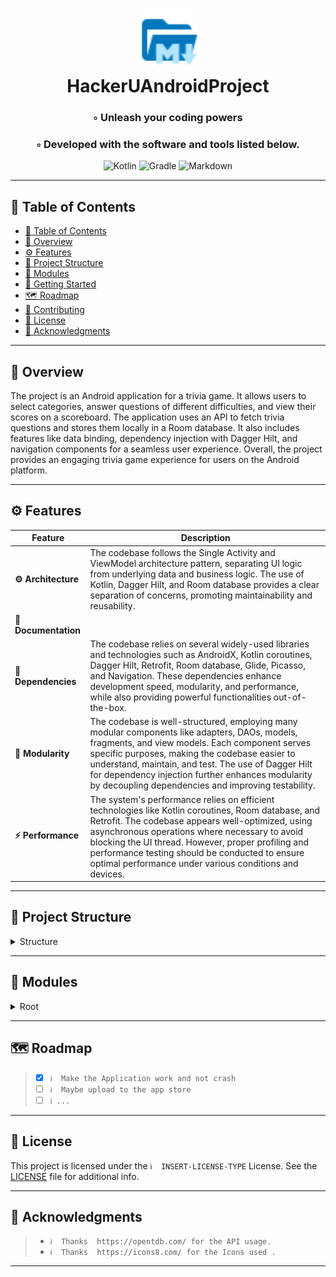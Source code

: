 <div align="center">
<h1 align="center">
<img src="https://raw.githubusercontent.com/PKief/vscode-material-icon-theme/ec559a9f6bfd399b82bb44393651661b08aaf7ba/icons/folder-markdown-open.svg" width="100" />
<br>HackerUAndroidProject
</h1>
<h3>◦ Unleash your coding powers</h3>
<h3>◦ Developed with the software and tools listed below.</h3>

<p align="center">
<img src="https://img.shields.io/badge/Kotlin-7F52FF.svg?style&logo=Kotlin&logoColor=white" alt="Kotlin" />
<img src="https://img.shields.io/badge/Gradle-02303A.svg?style&logo=Gradle&logoColor=white" alt="Gradle" />
<img src="https://img.shields.io/badge/Markdown-000000.svg?style&logo=Markdown&logoColor=white" alt="Markdown" />
</p>
</div>

---

## 📒 Table of Contents

- [📒 Table of Contents](#-table-of-contents)
- [📍 Overview](#-overview)
- [⚙️ Features](#-features)
- [📂 Project Structure](#-project-structure)
- [🧩 Modules](#-modules)
- [🚀 Getting Started](#-getting-started)
- [🗺 Roadmap](#-roadmap)
- [🤝 Contributing](#-contributing)
- [📄 License](#-license)
- [👏 Acknowledgments](#-acknowledgments)

---

## 📍 Overview

The project is an Android application for a trivia game. It allows users to select categories, answer questions of different difficulties, and view their scores on a scoreboard. The application uses an API to fetch trivia questions and stores them locally in a Room database. It also includes features like data binding, dependency injection with Dagger Hilt, and navigation components for a seamless user experience. Overall, the project provides an engaging trivia game experience for users on the Android platform.

---

## ⚙️ Features

| Feature                | Description                           |
| ---------------------- | ------------------------------------- |
| **⚙️ Architecture**     | The codebase follows the Single Activity and ViewModel architecture pattern, separating UI logic from underlying data and business logic. The use of Kotlin, Dagger Hilt, and Room database provides a clear separation of concerns, promoting maintainability and reusability.|
| **📖 Documentation**   | |
| **🔗 Dependencies**    | The codebase relies on several widely-used libraries and technologies such as AndroidX, Kotlin coroutines, Dagger Hilt, Retrofit, Room database, Glide, Picasso, and Navigation. These dependencies enhance development speed, modularity, and performance, while also providing powerful functionalities out-of-the-box.|
| **🧩 Modularity**      | The codebase is well-structured, employing many modular components like adapters, DAOs, models, fragments, and view models. Each component serves specific purposes, making the codebase easier to understand, maintain, and test. The use of Dagger Hilt for dependency injection further enhances modularity by decoupling dependencies and improving testability.|
| **⚡️ Performance**      | The system's performance relies on efficient technologies like Kotlin coroutines, Room database, and Retrofit. The codebase appears well-optimized, using asynchronous operations where necessary to avoid blocking the UI thread. However, proper profiling and performance testing should be conducted to ensure optimal performance under various conditions and devices.|

---

## 📂 Project Structure
<details closed>
<summary>Structure</summary>
  
```Kotlin
HackerUAndroidProject
├─ app
│  └─ src
│     ├─ main
│     │  ├─ AndroidManifest.xml
│     │  ├─ java
│     │  │  └─ com
│     │  │     └─ example
│     │  │        └─ finalprojectapi
│     │  │           ├─ adapters
│     │  │           │  ├─ CategoryAdapter.kt
│     │  │           │  └─ ScoreboardAdapter.kt
│     │  │           ├─ converter
│     │  │           │  └─ Converters.kt
│     │  │           ├─ dao
│     │  │           │  ├─ CategoryDao.kt
│     │  │           │  ├─ QuestionDao.kt
│     │  │           │  └─ ScoreBoardDao.kt
│     │  │           ├─ data
│     │  │           │  ├─ CategoryResponse.kt
│     │  │           │  └─ TriviaResponse.kt
│     │  │           ├─ di
│     │  │           │  ├─ AppModule.kt
│     │  │           │  └─ DatabaseModule.kt
│     │  │           ├─ entities
│     │  │           │  └─ AppDatabase.kt
│     │  │           ├─ MainActivity.kt
│     │  │           ├─ model
│     │  │           │  ├─ Category.kt
│     │  │           │  ├─ Question.kt
│     │  │           │  └─ ScoreBoard.kt
│     │  │           ├─ MyApplication.kt
│     │  │           ├─ network
│     │  │           │  └─ ApiService.kt
│     │  │           ├─ repository
│     │  │           │  └─ TriviaRepository.kt
│     │  │           └─ ui
│     │  │              ├─ category
│     │  │              │  └─ CategoryFragment.kt
│     │  │              ├─ difficulty
│     │  │              │  └─ DifficultyFragment.kt
│     │  │              ├─ question
│     │  │              │  └─ QuestionFragment.kt
│     │  │              ├─ result
│     │  │              │  └─ ResultFragment.kt
│     │  │              ├─ start
│     │  │              │  └─ WelcomeFragment.kt
│     │  │              └─ viewmodels
│     │  │                 └─ SharedViewModel.kt
│     │  └─ res
│     │     ├─ drawable
│     │     │  ├─ boardgame.png
│     │     │  ├─ books.png
│     │     │  ├─ comicbook.png
│     │     │  ├─ easy.png
│     │     │  ├─ filmreel.png
│     │     │  ├─ gadgets.png
│     │     │  ├─ globe.png
│     │     │  ├─ hard.png
│     │     │  ├─ ic_dashboard_black_24dp.xml
│     │     │  ├─ ic_home_black_24dp.xml
│     │     │  ├─ ic_launcher_background.xml
│     │     │  ├─ ic_launcher_foreground.xml
│     │     │  ├─ ic_notifications_black_24dp.xml
│     │     │  ├─ joystick.png
│     │     │  ├─ laptop.png
│     │     │  ├─ math.png
│     │     │  ├─ medium.png
│     │     │  ├─ mixed.png
│     │     │  ├─ modernart.png
│     │     │  ├─ musicalnotes.png
│     │     │  ├─ questionmark.png
│     │     │  ├─ retrotv.png
│     │     │  ├─ ricksanchez.png
│     │     │  ├─ sportsmode.png
│     │     │  ├─ sportutilityvehicle.png
│     │     │  ├─ star.png
│     │     │  ├─ testtube.png
│     │     │  ├─ theatremask.png
│     │     │  ├─ trojanhorse.png
│     │     │  └─ unknown.png
│     │     ├─ layout
│     │     │  ├─ activity_main.xml
│     │     │  ├─ custom_toast_layout.xml
│     │     │  ├─ fragment_category.xml
│     │     │  ├─ fragment_difficulty.xml
│     │     │  ├─ fragment_question.xml
│     │     │  ├─ fragment_result.xml
│     │     │  ├─ fragment_welcome.xml
│     │     │  ├─ item_category.xml
│     │     │  └─ item_scoreboard.xml
│     │     ├─ menu
│     │     │  └─ overflow_menu.xml
│     │     ├─ mipmap-anydpi
│     │     │  ├─ ic_launcher.xml
│     │     │  └─ ic_launcher_round.xml
│     │     ├─ mipmap-anydpi-v26
│     │     │  ├─ ic_launcher.xml
│     │     │  └─ ic_launcher_round.xml
│     │     ├─ mipmap-hdpi
│     │     │  ├─ ic_launcher.webp
│     │     │  └─ ic_launcher_round.webp
│     │     ├─ mipmap-mdpi
│     │     │  ├─ ic_launcher.webp
│     │     │  └─ ic_launcher_round.webp
│     │     ├─ mipmap-xhdpi
│     │     │  ├─ ic_launcher.webp
│     │     │  └─ ic_launcher_round.webp
│     │     ├─ mipmap-xxhdpi
│     │     │  ├─ ic_launcher.webp
│     │     │  └─ ic_launcher_round.webp
│     │     ├─ mipmap-xxxhdpi
│     │     │  ├─ ic_launcher.webp
│     │     │  └─ ic_launcher_round.webp
│     │     ├─ navigation
│     │     │  └─ mobile_navigation.xml
│     │     ├─ values
│     │     │  ├─ colors.xml
│     │     │  ├─ dimens.xml
│     │     │  ├─ strings.xml
│     │     │  ├─ styles.xml
│     │     │  └─ themes.xml
│     │     ├─ values-night
│     │     │  ├─ strings.xml
│     │     │  └─ themes.xml
│     │     └─ xml
│     │        ├─ backup_rules.xml
│     │        └─ data_extraction_rules.xml
├─ gradle
│  └─ wrapper
│     ├─ gradle-wrapper.jar
│     └─ gradle-wrapper.properties
├─ gradle.properties
├─ gradlew
├─ gradlew.bat
└─ README.md
```
</details>

---

## 🧩 Modules

<details closed><summary>Root</summary>

| File                                                                                                                                                                    | Summary                                                                                                                                                                                                                                                                                                                                                                                                                                                                                                                                                                                                                                                                                            |
| ----------------------------------------------------------------------------------------------------------------------------------------------------------------------- | -------------------------------------------------------------------------------------------------------------------------------------------------------------------------------------------------------------------------------------------------------------------------------------------------------------------------------------------------------------------------------------------------------------------------------------------------------------------------------------------------------------------------------------------------------------------------------------------------------------------------------------------------------------------------------------------------- |
| [build.gradle](https://github.com/ErezD1/HackerUAndroidProject/blob/main/build.gradle)                                                                                  | This build file sets up the necessary configurations for Android application and library projects. It includes plugins for Android, Kotlin, and Dagger Hilt, which are used for building and dependency injection in Android projects.                                                                                                                                                                                                                                                                                                                                                                                                                                                             |
| [settings.gradle](https://github.com/ErezD1/HackerUAndroidProject/blob/main/settings.gradle)                                                                            | This code sets up the plugin management and dependency resolution for the Gradle build. It adds repositories for accessing dependencies and defines the project name as "FinalProjectApi" with a module named "app".                                                                                                                                                                                                                                                                                                                                                                                                                                                                               |
| [build.gradle](https://github.com/ErezD1/HackerUAndroidProject/blob/main/app\build.gradle)                                                                              | This code sets up an Android application using Kotlin and includes various dependencies such as `Dagger Hilt`, `Kotlin coroutines`, `Room database`, `Retrofit`, `Picasso`, `Glide`, and `Navigation`. It also includes configuration for view binding and data binding.                                                                                                                                                                                                                                                                                                                                                                                                                                         |
| [MainActivity.kt](https://github.com/ErezD1/HackerUAndroidProject/blob/main/app\src\main\java\com\example\finalprojectapi\MainActivity.kt)                              | The code initializes an `MainActivity` and sets up the navigation host fragment, navigation controller, and app bar configuration to navigate between different fragments in the app. It also sets the action bar for the activity.                                                                                                                                                                                                                                                                                                                                                                                                                                                                      |
| [MyApplication.kt](https://github.com/ErezD1/HackerUAndroidProject/blob/main/app\src\main\java\com\example\finalprojectapi\MyApplication.kt)                            | This code defines the `MyApplication` class for the Final Project API app. It is annotated with `HiltAndroidApp` to enable dependency injection using Hilt.                                                                                                                                                                                                                                                                                                                                                                                                                                                                                                                                              |
| [CategoryAdapter.kt](https://github.com/ErezD1/HackerUAndroidProject/blob/main/app\src\main\java\com\example\finalprojectapi\adapters\CategoryAdapter.kt)               | This code is an adapter for a `RecyclerView` in an Android app. It binds a list of `Category` objects to the `RecyclerView` items and handles item clicks. It also maps each category name to a corresponding icon resource name or URL and displays the icon using `Glide` library. The `CategoryAdapter` class extends `ListAdapter` and uses a `DiffUtil.ItemCallback` for efficient list updates. Overall, this adapter simplifies the implementation of the `RecyclerView` for displaying and interacting with categories.                                                                                                                                                                                    |
| [ScoreboardAdapter.kt](https://github.com/ErezD1/HackerUAndroidProject/blob/main/app\src\main\java\com\example\finalprojectapi\adapters\ScoreboardAdapter.kt)           | The `ScoreboardAdapter` is responsible for creating and binding views for each item in the scoreboard list. It extends `RecyclerView.Adapter` and uses a `ViewHolder` to optimize performance. The adapter retrieves the values for each item from the `ScoreBoard` model and binds them to the corresponding views, such as the username, date, category, difficulty, and score. It also includes a method to update the list of scores and notify any attached `RecyclerView` of the changes.                                                                                                                                                                                                              |
| [Converters.kt](https://github.com/ErezD1/HackerUAndroidProject/blob/main/app\src\main\java\com\example\finalprojectapi\converter\Converters.kt)                        | The `Converters` class is responsible for converting between `List<String>` and `String` objects. The `fromStringList` function converts a list of strings to a single string representation, while the `toStringList` function converts a string to a list of strings by splitting it based on commas. These functions are used to handle type conversion in a database when working with `Room` persistence library.                                                                                                                                                                                                                                                                             |
| [CategoryDao.kt](https://github.com/ErezD1/HackerUAndroidProject/blob/main/app\src\main\java\com\example\finalprojectapi\dao\CategoryDao.kt)                            | This code defines a data access object (`DAO`) for managing categories in a `Room` database. It includes functions for retrieving all categories, inserting multiple categories, deleting all categories, and deleting a specific category by ID. The functions are annotated with `Room`-specific annotations for database operations.                                                                                                                                                                                                                                                                                                                                                                  |
| [QuestionDao.kt](https://github.com/ErezD1/HackerUAndroidProject/blob/main/app\src\main\java\com\example\finalprojectapi\dao\QuestionDao.kt)                            | The code is for a `QuestionDao` interface that handles the database operations related to questions. It provides functions to retrieve questions based on category and difficulty, get all questions, insert multiple questions, and delete questions based on category and difficulty.                                                                                                                                                                                                                                                                                                                                                                                                              |
| [ScoreBoardDao.kt](https://github.com/ErezD1/HackerUAndroidProject/blob/main/app\src\main\java\com\example\finalprojectapi\dao\ScoreBoardDao.kt)                        | The code defines a data access object (`DAO`) interface for accessing a local database. It includes functions for inserting a score, retrieving all scores sorted by date, and deleting all scores. The `DAO` utilizes `LiveData` to provide reactive data updates.                                                                                                                                                                                                                                                                                                                                                                                                                                      |
| [AppModule.kt](https://github.com/ErezD1/HackerUAndroidProject/blob/main/app\src\main\java\com\example\finalprojectapi\di\AppModule.kt)                                 | This code provides dependency injection for the application using `Dagger Hilt`. It provides a `Retrofit` instance for making API requests, an `ApiService` to interact with the API, and a `SharedPreferences` object for storing data persistently. All instances are marked as singletons for efficient memory management.                                                                                                                                                                                                                                                                                                                                                                              |
| [DatabaseModule.kt](https://github.com/ErezD1/HackerUAndroidProject/blob/main/app\src\main\java\com\example\finalprojectapi\di\DatabaseModule.kt)                       | This code defines a `Dagger` module for dependency injection in the Final Project API. It provides singleton instances of the `AppDatabase`, `CategoryDao`, `QuestionDao`, and `ScoreBoardDao`, allowing access to database functionality throughout the application.                                                                                                                                                                                                                                                                                                                                                                                                                                        |
| [AppDatabase.kt](https://github.com/ErezD1/HackerUAndroidProject/blob/main/app\src\main\java\com\example\finalprojectapi\entities\AppDatabase.kt)                       | This code defines an `AppDatabase` class that extends `RoomDatabase`. It includes entities, DAOs, and a method to get an instance of the database. The entities include `Category`, `Question`, and `ScoreBoard`. The DAOs include `CategoryDao`, `ScoreBoardDao`, and `QuestionDao`. The database is built using `Room` and uses a version number of 2.                                                                                                                                                                                                                                                                                                                                                             |
| [Category.kt](https://github.com/ErezD1/HackerUAndroidProject/blob/main/app\src\main\java\com\example\finalprojectapi\model\Category.kt)                                | This code defines a `Category` data model with annotations for `Room` database and `Gson` serialization. It includes an id and name field and can be used to store and retrieve category data in an app.                                                                                                                                                                                                                                                                                                                                                                                                                                                                                                 |
| [Question.kt](https://github.com/ErezD1/HackerUAndroidProject/blob/main/app\src\main\java\com\example\finalprojectapi\model\Question.kt)                                | The code defines a data model class called `Question` that represents a question from a quiz. It includes various attributes such as category, question text, type, difficulty, correct answer, and a list of incorrect answers. The class is annotated with `Room`, allowing it to be stored in a local database. It also has `Gson` annotations to parse JSON data. Additionally, `TypeConverters` are used to convert the list of incorrect answers to a JSON string before storing it in the database.                                                                                                                                                                                               |
| [ScoreBoard.kt](https://github.com/ErezD1/HackerUAndroidProject/blob/main/app\src\main\java\com\example\finalprojectapi\model\ScoreBoard.kt)                            | This code defines a model class `ScoreBoard` with `Room` annotations. It represents a scoreboard entry with attributes such as username, date, category, difficulty, and score. The class is annotated with `@Entity` to create a table named "scoreboard" in a `Room` database. The `@PrimaryKey` annotation specifies the primary key as "id".                                                                                                                                                                                                                                                                                                                                                       |
| [ApiService.kt](https://github.com/ErezD1/HackerUAndroidProject/blob/main/app\src\main\java\com\example\finalprojectapi\network\ApiService.kt)                          | The code defines an interface for making API requests related to trivia questions. It includes functions for getting categories and fetching questions with parameters like amount, category, difficulty, and type of questions. The responses are wrapped in `retrofit` `Response` objects.                                                                                                                                                                                                                                                                                                                                                                                                           |
| [TriviaRepository.kt](https://github.com/ErezD1/HackerUAndroidProject/blob/main/app\src\main\java\com\example\finalprojectapi\repository\TriviaRepository.kt)           | The `TriviaRepository` code provides the core functionalities for interacting with categories, questions, and scoreboards in the API. It handles database operations for categories, questions, and scores, syncs categories with the API, fetches questions from either the API or database, clears scores, and fetches categories from the database.                                                                                                                                                                                                                                                                                                                                               |
| [CategoryFragment.kt](https://github.com/ErezD1/HackerUAndroidProject/blob/main/app\src\main\java\com\example\finalprojectapi\ui\category\CategoryFragment.kt)          | The code defines a `Fragment` that displays categories using a `RecyclerView`. It uses a shared `ViewModel` to handle category selection and navigates to a `DifficultyFragment` when a category is clicked. The `RecyclerView` is set up with a `GridLayoutManager` and an adapter to display the categories. When the categories change, the list is updated and submitted to the adapter.                                                                                                                                                                                                                                                                                                                   |
| [DifficultyFragment.kt](https://github.com/ErezD1/HackerUAndroidProject/blob/main/app\src\main\java\com\example\finalprojectapi\ui\difficulty\DifficultyFragment.kt)    | This code represents a fragment in an Android app that handles the selection of game difficulty. It uses data binding to inflate the layout and sets click listeners for difficulty buttons. When a button is clicked, it navigates to the question fragment and passes the selected difficulty. It utilizes the shared `ViewModel` to share data between fragments. The code follows the Android best practices by utilizing the Single Activity and `ViewModel` architecture.                                                                                                                                                                                                                         |
| [QuestionFragment.kt](https://github.com/ErezD1/HackerUAndroidProject/blob/main/app\src\main\java\com\example\finalprojectapi\ui\question\QuestionFragment.kt)          | The code implements a `QuestionFragment` in an Android app. It fetches and displays questions, handles user answer submission, shows toast messages for correct or incorrect answers, updates the UI based on the current question, and handles navigation to the result fragment when the last question is answered.                                                                                                                                                                                                                                                                                                                                                                                |
| [ResultFragment.kt](https://github.com/ErezD1/HackerUAndroidProject/blob/main/app\src\main\java\com\example\finalprojectapi\ui\result\ResultFragment.kt)                | The `ResultFragment` is part of a larger Android application and is responsible for displaying the result of a quiz taken by the user. It receives data from a `ViewModel`, initializes and updates a `RecyclerView` display of scores, handles menu options, and provides functionality to start a new quiz or clear the scoreboard.                                                                                                                                                                                                                                                                                                                                                                  |
| [WelcomeFragment.kt](https://github.com/ErezD1/HackerUAndroidProject/blob/main/app\src\main\java\com\example\finalprojectapi\ui\start\WelcomeFragment.kt)               | This code defines a `WelcomeFragment` that allows users to enter their name and saves it in `SharedPreferences`. It also updates the name in a `SharedViewModel` and navigates to the `CategoryFragment`. The code includes functionalities to handle button and keyboard actions as well.                                                                                                                                                                                                                                                                                                                                                                                                                 |
| [SharedViewModel.kt](https://github.com/ErezD1/HackerUAndroidProject/blob/main/app\src\main\java\com\example\finalprojectapi\ui\viewmodels\SharedViewModel.kt)          | The code defines a `ViewModel` class that acts as a bridge between the UI and the data sources. It contains various `LiveData` objects to store the state of the app, such as categories, difficulties, selected category, selected difficulty, questions list, question index, score, and user name. The `ViewModel` also interacts with `sharedPreferences` and a repository to fetch and update data. It provides methods to handle user actions like updating the user name, selecting a category and difficulty, starting a new quiz, checking answers, saving the score, and clearing the scoreboard. Additionally, it has error message handling and ensures the score is not saved multiple times. |

</details>

---

## 🗺 Roadmap

> - [X] `ℹ️  Make the Application work and not crash`
> - [ ] `ℹ️  Maybe upload to the app store`
> - [ ] `ℹ️ ...`

---

## 📄 License

This project is licensed under the `ℹ️  INSERT-LICENSE-TYPE` License. See the [LICENSE](https://docs.github.com/en/communities/setting-up-your-project-for-healthy-contributions/adding-a-license-to-a-repository) file for additional info.

---

## 👏 Acknowledgments

> - `ℹ️  Thanks  https://opentdb.com/ for the API usage.`
> - `ℹ️  Thanks  https://icons8.com/ for the Icons used .`

---
